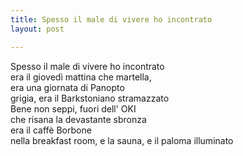 ```yaml
---
title: Spesso il male di vivere ho incontrato
layout: post

---
```


Spesso il male di vivere ho incontrato  
era il giovedì mattina che martella,  
era una giornata di Panopto  
grigia, era il Barkstoniano stramazzato  
Bene non seppi, fuori dell' OKI  
che risana la devastante sbronza  
era il caffè Borbone  
nella breakfast room, e la sauna, e il paloma illuminato  
